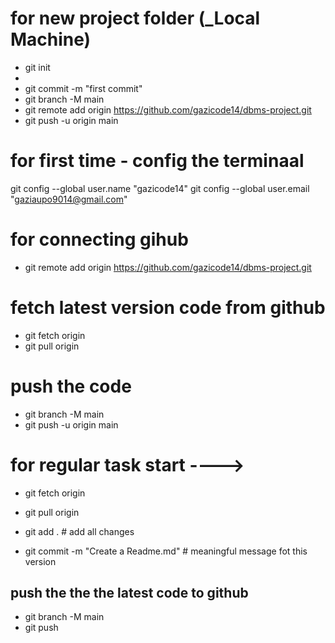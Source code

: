 

# for new project folder (_Local Machine)

- git init
- 
- git commit -m "first commit"
- git branch -M main
- git remote add origin https://github.com/gazicode14/dbms-project.git
- git push -u origin main


# for first time - config the terminaal 

git config --global user.name "gazicode14"
git config --global user.email "gaziaupo9014@gmail.com"


# for connecting gihub 
- git remote add origin https://github.com/gazicode14/dbms-project.git


# fetch latest version code from github
- git fetch origin
- git pull origin


# push the code 
- git branch -M main
- git push -u origin main




# for regular task start ---->

- git fetch origin
- git pull origin

- git add .                            # add all changes     
- git commit -m "Create a Readme.md"   # meaningful message fot this version

## push the the the latest code to github
- git branch -M main
- git push 
